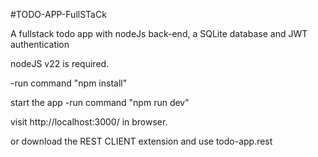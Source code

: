 #TODO-APP-FullSTaCk

A fullstack todo app with nodeJs back-end, a SQLite database and JWT authentication



nodeJS v22 is required.

-run command "npm install"


start the app
-run command "npm run dev"

visit http://localhost:3000/ in browser.


or download the REST CLIENT extension and use todo-app.rest




